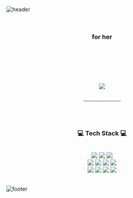 <!--

### Hi there 👋


**nebula0225/nebula0225** is a ✨ _special_ ✨ repository because its `README.md` (this file) appears on your GitHub profile.

Here are some ideas to get you started:

- 🔭 I’m currently working on ...
- 🌱 I’m currently learning ...
- 👯 I’m looking to collaborate on ...
- 🤔 I’m looking for help with ...
- 💬 Ask me about ...
- 📫 How to reach me: ...
- 😄 Pronouns: ...
- ⚡ Fun fact: ...
-->

![header](https://capsule-render.vercel.app/api?type=waving&&color=gradient&height=100&section=header&fontSize=90)


<div align = "center">

<br/>
<h3>for her</h3><br/>

<br/>



<br/><br/>


<a href="https://hits.seeyoufarm.com"><img src="https://hits.seeyoufarm.com/api/count/incr/badge.svg?url=https%3A%2F%2Fgithub.com%2Fnebula0225%2Fnebula0225.git&count_bg=%23E1CEFF&title_bg=%23C9D5FF&icon=leaflet.svg&icon_color=%23E7E7E7&title=hits&edge_flat=false"/></a>
 
  
﹏﹏﹏﹏﹏﹏﹏

<br/><br/>
 
<h3>💻 Tech Stack 💻</h3>
 
<br/>


<img src="https://img.shields.io/badge/HTML-E34F26?style=flat-square&logo=HTML5&logoColor=white"/>
<img src="https://img.shields.io/badge/CSS-1572B6?style=flat-square&logo=CSS3&logoColor=white"/>
<img src="https://img.shields.io/badge/JavaScript-F7DF1E?style=flat-square&logo=JavaScript&logoColor=white"/>
<br>
<img src="https://img.shields.io/badge/Vue-4FC08D?style=flat-square&logo=Vue.js&logoColor=white"/>
<img src="https://img.shields.io/badge/React-61DAFB?style=flat-square&logo=React&logoColor=white"/>
<img src="https://img.shields.io/badge/Redux-764ABC?style=flat-square&logo=Redux&logoColor=white"/>
<img src="https://img.shields.io/badge/Django-092E20?style=flat-square&logo=Django&logoColor=white"/>
<br>
<img src="https://img.shields.io/badge/Arduino-00979D?style=flat-square&logo=Arduino&logoColor=white"/>
<img src="https://img.shields.io/badge/Git-F05032?style=flat-square&logo=Git&logoColor=white"/>
 <img src="https://img.shields.io/badge/Python-3776AB?style=flat-square&logo=Python&logoColor=white"/>
<img src="https://img.shields.io/badge/C-A8B9CC?style=flat-square&logo=C&logoColor=white"/>

</div>

<br/>

![footer](https://capsule-render.vercel.app/api?type=waving&&color=gradient&height=100&section=footer&fontSize=90)

